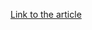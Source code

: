 [Link to the article](https://www.securonix.com/blog/analysis-of-devpopper-new-attack-campaign-targeting-software-developers-likely-associated-with-north-korean-threat-actors/)
